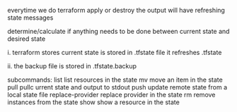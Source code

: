 everytime we do terraform apply or destroy
the output will have refreshing state messages

determine/calculate if anything needs to be done between current state and desired state

i. terraform stores current state is stored in .tfstate file
it refreshes .tfstate 

ii. the backup file is stored in .tfstate.backup

subcommands:
list    list resources in the state
mv      move an item in the state
pull    pullc urrent state and output to stdout
push    update remote state from a local state file
replace-provider    replace provider in the state
rm  remove instances from the state
show    show a resource in the state


